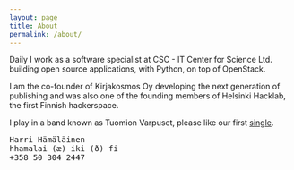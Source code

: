 ```yaml
---
layout: page
title: About
permalink: /about/
---
```

Daily I work as a software specialist at CSC - IT Center for Science Ltd. building
open source applications, with Python, on top of OpenStack. 

I am the co-founder of Kirjakosmos Oy developing the next generation of publishing and 
was also one of the founding members of Helsinki Hacklab, the first Finnish hackerspace.

I play in a band known as Tuomion Varpuset, please like our first [single][varpuset].

<pre>
Harri Hämäläinen
hhamalai (æ) iki (ð) fi
+358 50 304 2447
</pre>

[varpuset]: https://soundcloud.com/tuomionvarpuset
